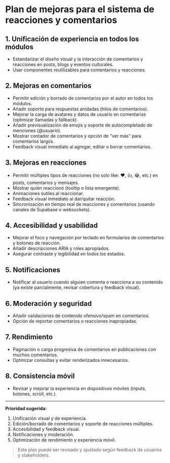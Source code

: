 # Plan de mejoras para el sistema de reacciones y comentarios

## 1. Unificación de experiencia en todos los módulos
- Estandarizar el diseño visual y la interacción de comentarios y reacciones en posts, blogs y eventos culturales.
- Usar componentes reutilizables para comentarios y reacciones.

## 2. Mejoras en comentarios
- Permitir edición y borrado de comentarios por el autor en todos los módulos.
- Añadir soporte para respuestas anidadas (hilos de comentarios).
- Mejorar la carga de avatares y datos de usuario en comentarios (optimizar llamadas y fallback).
- Añadir previsualización de emojis y soporte de autocompletado de menciones (@usuario).
- Mostrar contador de comentarios y opción de "ver más" para comentarios largos.
- Feedback visual inmediato al agregar, editar o borrar comentarios.

## 3. Mejoras en reacciones
- Permitir múltiples tipos de reacciones (no solo like: ❤️, 👍, 😂, etc.) en posts, comentarios y mensajes.
- Mostrar quién reaccionó (tooltip o lista emergente).
- Animaciones sutiles al reaccionar.
- Feedback visual inmediato al dar/quitar reacción.
- Sincronización en tiempo real de reacciones y comentarios (usando canales de Supabase o websockets).

## 4. Accesibilidad y usabilidad
- Mejorar el foco y navegación por teclado en formularios de comentarios y botones de reacción.
- Añadir descripciones ARIA y roles apropiados.
- Asegurar contraste y legibilidad en todos los estados.

## 5. Notificaciones
- Notificar al usuario cuando alguien comenta o reacciona a su contenido (ya existe parcialmente, revisar cobertura y feedback visual).

## 6. Moderación y seguridad
- Añadir validaciones de contenido ofensivo/spam en comentarios.
- Opción de reportar comentarios o reacciones inapropiadas.

## 7. Rendimiento
- Paginación o carga progresiva de comentarios en publicaciones con muchos comentarios.
- Optimizar consultas y evitar renderizados innecesarios.

## 8. Consistencia móvil
- Revisar y mejorar la experiencia en dispositivos móviles (inputs, botones, scroll, etc.).

---

**Prioridad sugerida:**
1. Unificación visual y de experiencia.
2. Edición/borrado de comentarios y soporte de reacciones múltiples.
3. Accesibilidad y feedback visual.
4. Notificaciones y moderación.
5. Optimización de rendimiento y experiencia móvil.

> Este plan puede ser revisado y ajustado según feedback de usuarios y stakeholders.
